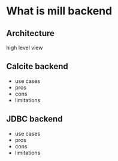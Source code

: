 # What is mill backend

## Architecture
high level view

## Calcite backend
- use cases
- pros 
- cons 
- limitations

## JDBC backend
- use cases
- pros 
- cons 
- limitations